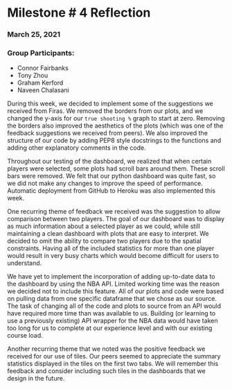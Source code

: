 # Milestone # 4 Reflection

### March 25, 2021

### Group Participants:
- Connor Fairbanks
- Tony Zhou
- Graham Kerford
- Naveen Chalasani

During this week, we decided to implement some of the suggestions we received from Firas. We removed the borders from our plots, and we changed the y-axis for our `true shooting %` graph to start at zero. Removing the borders also improved the aesthetics of the plots (which was one of the feedback suggestions we received from peers). We also improved the structure of our code by adding PEP8 style docstrings to the functions and adding other explanatory comments in the code. 

Throughout our testing of the dashboard, we realized that when certain players were selected, some plots had scroll bars around them. These scroll bars were removed. We felt that our python dashboard was quite fast, so we did not make any changes to improve the speed of performance. Automatic deployment from GitHub to Heroku was also implemented this week. 

One recurring theme of feedback we received was the suggestion to allow comparison between two players. The goal of our dashboard was to display as much information about a selected player as we could, while still maintaining a clean dashboard with plots that are easy to interpret. We decided to omit the ability to compare two players due to the spatial constraints. Having all of the included statistics for more than one player would result in very busy charts which would become difficult for users to understand.

We have yet to implement the incorporation of adding up-to-date data to the dashboard by using the NBA API. Limited working time was the reason we decided not to include this feature. All of our plots and code were based on pulling data from one specific dataframe that we chose as our source. The task of changing all of the code and plots to source from an API would have required more time than was available to us. Building (or learning to use a previously existing) API wrapper for the NBA data would have taken too long for us to complete at our experience level and with our existing course load. 

Another recurring theme that we noted was the positive feedback we received for our use of tiles. Our peers seemed to appreciate the summary statistics displayed in the tiles on the first two tabs. We will remember this feedback and consider including such tiles in the dashboards that we design in the future. 
